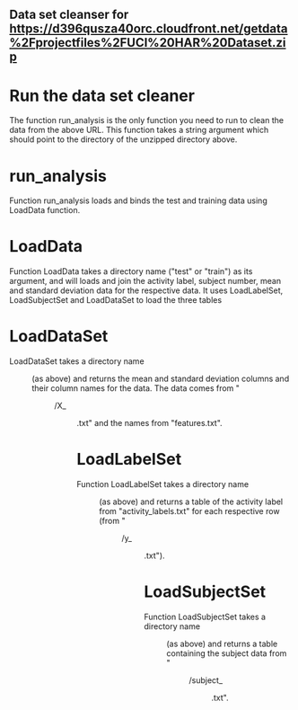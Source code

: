 ## Data set cleanser for https://d396qusza40orc.cloudfront.net/getdata%2Fprojectfiles%2FUCI%20HAR%20Dataset.zip

# Run the data set cleaner
The function run_analysis is the only function you need to run to clean the data from the above URL.
This function takes a string argument which should point to the directory of the unzipped directory above.

# run_analysis
Function run_analysis loads and binds the test and training data using LoadData function.

# LoadData
Function LoadData takes a directory name ("test" or "train") as its argument, and will loads
and join the activity label, subject number, mean and standard deviation data for the respective data.
It uses LoadLabelSet, LoadSubjectSet and LoadDataSet to load the three tables

# LoadDataSet
LoadDataSet takes a directory name <dir> (as above) and returns the mean and standard deviation columns
and their column names for the data. The data comes from "<dir>/X_<dir>.txt" and the names from "features.txt".

# LoadLabelSet
Function LoadLabelSet takes a directory name <dir> (as above) and returns a table of the activity label
from "activity_labels.txt" for each respective row (from "<dir>/y_<dir>.txt").

# LoadSubjectSet
Function LoadSubjectSet takes a directory name <dir> (as above) and returns a table containing the subject
data from "<dir>/subject_<dir>.txt".